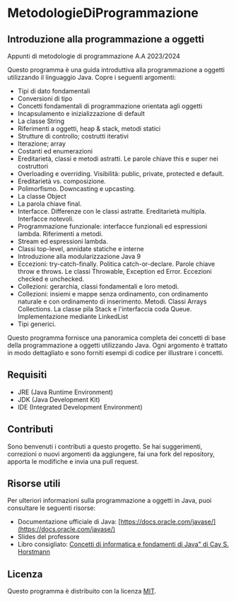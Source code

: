# MetodologieDiProgrammazione
## Introduzione alla programmazione a oggetti
Appunti di metodologie di programmazione A.A 2023/2024

Questo programma è una guida introduttiva alla programmazione a oggetti utilizzando il linguaggio Java. Copre i seguenti argomenti:

- Tipi di dato fondamentali
- Conversioni di tipo
- Concetti fondamentali di programmazione orientata agli oggetti
- Incapsulamento e inizializzazione di default
- La classe String
- Riferimenti a oggetti, heap & stack, metodi statici
- Strutture di controllo; costrutti iterativi
- Iterazione; array
- Costanti ed enumerazioni
- Ereditarietà, classi e metodi astratti. Le parole chiave this e super nei costruttori
- Overloading e overriding. Visibilità: public, private, protected e default.
- Ereditarietà vs. composizione.
- Polimorfismo. Downcasting e upcasting.
- La classe Object
- La parola chiave final.
- Interfacce. Differenze con le classi astratte. Ereditarietà multipla. Interfacce notevoli.
- Programmazione funzionale: interfacce funzionali ed espressioni lambda. Riferimenti a metodi.
- Stream ed espressioni lambda.
- Classi top-level, annidate statiche e interne
- Introduzione alla modularizzazione Java 9
- Eccezioni: try-catch-finally. Politica catch-or-declare. Parole chiave throw e throws. Le classi Throwable, Exception ed Error.
  Eccezioni checked e unchecked.
- Collezioni: gerarchia, classi fondamentali e loro metodi.
- Collezioni: insiemi e mappe senza ordinamento, con ordinamento naturale e con ordinamento di inserimento. Metodi. Classi Arrays Collections. La classe pila Stack e l'interfaccia coda Queue. Implementazione mediante LinkedList
- Tipi generici.

Questo programma fornisce una panoramica completa dei concetti di base della programmazione a oggetti utilizzando Java. Ogni argomento è trattato in modo dettagliato e sono forniti esempi di codice per illustrare i concetti.

## Requisiti

- JRE (Java Runtime Environment)
- JDK (Java Development Kit)
- IDE (Integrated Development Environment) 

## Contributi

Sono benvenuti i contributi a questo progetto. Se hai suggerimenti, correzioni o nuovi argomenti da aggiungere, fai una fork del repository, apporta le modifiche e invia una pull request.

## Risorse utili

Per ulteriori informazioni sulla programmazione a oggetti in Java, puoi consultare le seguenti risorse:

- Documentazione ufficiale di Java: [https://docs.oracle.com/javase/](https://docs.oracle.com/javase/)
- Slides del professore
- Libro consigliato: [Concetti di informatica e fondamenti di Java" di Cay S. Horstmann](https://amzn.eu/d/gqTVQUJ)

## Licenza

Questo programma è distribuito con la licenza [MIT](LICENSE).
